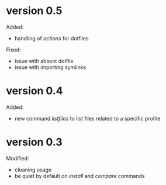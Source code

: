 # version 0.5

Added:

  * handling of *actions* for dotfiles

Fixed:

  * issue with absent dotfile
  * issue with importing symlinks

# version 0.4

Added:

  * new command *listfiles* to list files related to a specific
    profile

# version 0.3

Modified:

  * cleaning usage
  * be quiet by default on *install* and *compare* commands

